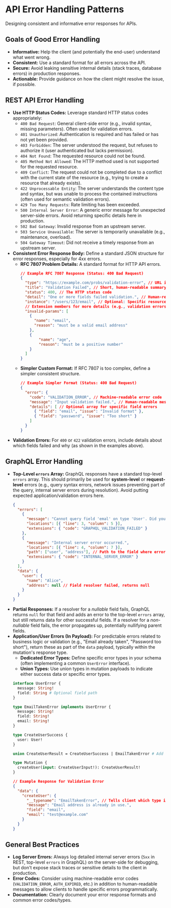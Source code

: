 # API Error Handling Patterns

Designing consistent and informative error responses for APIs.

## Goals of Good Error Handling

*   **Informative:** Help the client (and potentially the end-user) understand what went wrong.
*   **Consistent:** Use a standard format for all errors across the API.
*   **Secure:** Avoid leaking sensitive internal details (stack traces, database errors) in production responses.
*   **Actionable:** Provide guidance on how the client might resolve the issue, if possible.

## REST API Error Handling

*   **Use HTTP Status Codes:** Leverage standard HTTP status codes appropriately:
    *   `400 Bad Request`: General client-side error (e.g., invalid syntax, missing parameters). Often used for validation errors.
    *   `401 Unauthorized`: Authentication is required and has failed or has not yet been provided.
    *   `403 Forbidden`: The server understood the request, but refuses to authorize it (user authenticated but lacks permission).
    *   `404 Not Found`: The requested resource could not be found.
    *   `405 Method Not Allowed`: The HTTP method used is not supported for the requested resource.
    *   `409 Conflict`: The request could not be completed due to a conflict with the current state of the resource (e.g., trying to create a resource that already exists).
    *   `422 Unprocessable Entity`: The server understands the content type and syntax, but was unable to process the contained instructions (often used for semantic validation errors).
    *   `429 Too Many Requests`: Rate limiting has been exceeded.
    *   `500 Internal Server Error`: A generic error message for unexpected server-side errors. Avoid returning specific details here in production.
    *   `502 Bad Gateway`: Invalid response from an upstream server.
    *   `503 Service Unavailable`: The server is temporarily unavailable (e.g., maintenance, overload).
    *   `504 Gateway Timeout`: Did not receive a timely response from an upstream server.
*   **Consistent Error Response Body:** Define a standard JSON structure for error responses, especially for 4xx errors.
    *   **RFC 7807 Problem Details:** A standard format for HTTP API errors.
        ```json
        // Example RFC 7807 Response (Status: 400 Bad Request)
        {
          "type": "https://example.com/probs/validation-error", // URL identifying the error type
          "title": "Validation Failed", // Short, human-readable summary
          "status": 400, // The HTTP status code
          "detail": "One or more fields failed validation.", // Human-readable explanation
          "instance": "/users/123/email", // Optional: Specific resource instance related to the error
          // Extension members for more details (e.g., validation errors)
          "invalid-params": [
            {
              "name": "email",
              "reason": "must be a valid email address"
            },
            {
                "name": "age",
                "reason": "must be a positive number"
            }
          ]
        }
        ```
    *   **Simpler Custom Format:** If RFC 7807 is too complex, define a simpler consistent structure.
        ```json
        // Example Simpler Format (Status: 400 Bad Request)
        {
          "error": {
            "code": "VALIDATION_ERROR", // Machine-readable error code
            "message": "Input validation failed.", // Human-readable message
            "details": [ // Optional array for specific field errors
              { "field": "email", "issue": "Invalid format" },
              { "field": "password", "issue": "Too short" }
            ]
          }
        }
        ```
*   **Validation Errors:** For `400` or `422` validation errors, include details about which fields failed and why (as shown in the examples above).

## GraphQL Error Handling

*   **Top-Level `errors` Array:** GraphQL responses have a standard top-level `errors` array. This should primarily be used for **system-level** or **request-level** errors (e.g., query syntax errors, network issues preventing part of the query, internal server errors during resolution). Avoid putting expected application/validation errors here.
    ```json
    {
      "errors": [
        {
          "message": "Cannot query field 'emal' on type 'User'. Did you mean 'email'?",
          "locations": [{ "line": 3, "column": 5 }],
          "extensions": { "code": "GRAPHQL_VALIDATION_FAILED" }
        },
        {
          "message": "Internal server error occurred.",
          "locations": [{ "line": 4, "column": 7 }],
          "path": ["user", "address"], // Path to the field where error occurred
          "extensions": { "code": "INTERNAL_SERVER_ERROR" }
        }
      ],
      "data": {
        "user": {
          "name": "Alice",
          "address": null // Field resolver failed, returns null
        }
      }
    }
    ```
*   **Partial Responses:** If a resolver for a *nullable* field fails, GraphQL returns `null` for that field and adds an error to the top-level `errors` array, but still returns data for other successful fields. If a resolver for a *non-nullable* field fails, the error propagates up, potentially nullifying parent fields.
*   **Application/User Errors (In Payload):** For predictable errors related to business logic or validation (e.g., "Email already taken", "Password too short"), return these as part of the `data` payload, typically within the mutation's response type.
    *   **Dedicated Error Types:** Define specific error types in your schema (often implementing a common `UserError` interface).
    *   **Union Types:** Use union types in mutation payloads to indicate either success data or specific error types.
    ```graphql
    interface UserError {
      message: String!
      field: String # Optional field path
    }

    type EmailTakenError implements UserError {
      message: String!
      field: String!
      email: String!
    }

    type CreateUserSuccess {
      user: User!
    }

    union CreateUserResult = CreateUserSuccess | EmailTakenError # Add other error types

    type Mutation {
      createUser(input: CreateUserInput!): CreateUserResult!
    }
    ```
    ```json
    // Example Response for Validation Error
    {
      "data": {
        "createUser": {
          "__typename": "EmailTakenError", // Tells client which type in the union was returned
          "message": "Email address is already in use.",
          "field": "email",
          "email": "test@example.com"
        }
      }
    }
    ```

## General Best Practices

*   **Log Server Errors:** Always log detailed internal server errors (`5xx` in REST, top-level `errors` in GraphQL) on the server-side for debugging, but don't expose stack traces or sensitive details to the client in production.
*   **Error Codes:** Consider using machine-readable error codes (`VALIDATION_ERROR`, `AUTH_EXPIRED`, etc.) in addition to human-readable messages to allow clients to handle specific errors programmatically.
*   **Documentation:** Clearly document your error response formats and common error codes/types.